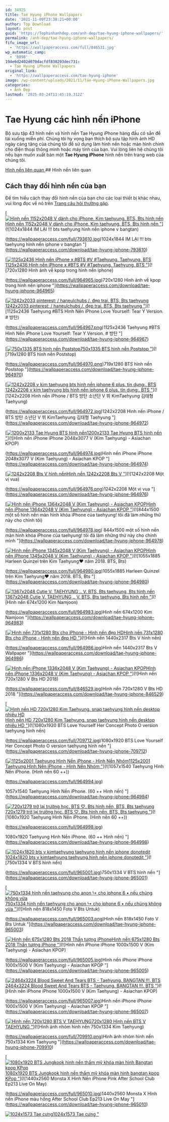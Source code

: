 ```yaml
---
id: 34925
title: Tae Hyung iPhone Wallpapers
date: '2021-11-09T23:38:21+00:00'
author: Top Download
layout: post
guid: 'https://Tophinhanhdep.com/anh-dep/tae-hyung-iphone-wallpapers/'
permalink: /anh-dep/tae-hyung-iphone-wallpapers/
fifu_image_url:
  - 'https://wallpaperaccess.com/full/846531.jpg'
wp_automatic_camp:
  - '8098'
194e6d2402d070dacfdf830293dec731:
  - Tae Hyung iPhone Wallpapers
original_link:
  - 'https://wallpaperaccess.com/tae-hyung-iphone'
image: /wp-content/uploads/2021/11/Tae-Hyung-iPhone-Wallpapers.jpg
categories:
  - Ảnh Đẹp
lastmod: '2025-03-24T11:45:19.312Z'
---
```

# Tae Hyung các hình nền iPhone

Bộ sưu tập 43 hình nền và hình nền Tae Hyung iPhone hàng đầu có sẵn để tải xuống miễn phí. Chúng tôi hy vọng bạn thích bộ sưu tập hình ảnh HD ngày càng tăng của chúng tôi để sử dụng làm hình nền hoặc màn hình chính cho điện thoại thông minh hoặc máy tính của bạn. Vui lòng liên hệ chúng tôi nếu bạn muốn xuất bản một **Tae Hyung iPhone** hình nền trên trang web của chúng tôi.

[Hình nền liên quan ](#related) ## Hình nền liên quan

## Cách thay đổi hình nền của bạn

Để tìm hiểu cách thay đổi hình nền của bạn cho các loại thiết bị khác nhau, vui lòng đọc về nó trên [Trang câu hỏi thường gặp](https://tophinhanhdep.com/faq/).

  
[[![Hình nền 1152x2048 V dành cho iPhone.  Kim taehyung.  BTS, Bts hình nền](https://wallpaperaccess.com/full/846531.jpg)Hình nền 1152x2048 V dành cho iPhone. Kim taehyung. BTS, Bts hình nền "](https://wallpaperaccess.com/download/tae-hyung-iphone-846531)](![1024x1844 IM LẠI !!!  bts taehyung hình nền iphone v bangtan)

(https://wallpaperaccess.com/full/793610.jpg)1024x1844 IM LẠI !!! bts taehyung hình nền iphone v bangtan "](https://wallpaperaccess.com/download/tae-hyung-iphone-793610)

[[![1125x2436 Hình nền iPhone x #BTS #V #Taehyung.  Taehyung.  BTS](https://wallpaperaccess.com/full/964964.jpg)1125x2436 Hình nền iPhone x #BTS #V #Taehyung. Taehyung. BTS "](https://wallpaperaccess.com/download/tae-hyung-iphone-964964)](![720x1280 Hình ảnh về kpop trong hình nền iphone)

(https://wallpaperaccess.com/full/964965.jpg)720x1280 Hình ảnh về kpop trong hình nền iphone "](https://wallpaperaccess.com/download/tae-hyung-iphone-964965)

[[![1242x2033 pinterest: / haneulchubs /.  đẹp trai.  BTS, Bts taehyung](https://wallpaperaccess.com/full/964966.jpg)1242x2033 pinterest: / haneulchubs /. đẹp trai. BTS, Bts taehyung "](https://wallpaperaccess.com/download/tae-hyung-iphone-964966)](![1125x2436 Taehyung #BTS Hình Nền iPhone Love Yourself: Tear Y Version.  # 방탄)

(https://wallpaperaccess.com/full/964967.png)1125x2436 Taehyung #BTS Hình Nền iPhone Love Yourself: Tear Y Version. # 방탄 "](https://wallpaperaccess.com/download/tae-hyung-iphone-964967)

[[![750x1335 BTS hình nền Poststop](https://wallpaperaccess.com/full/964968.png)750x1335 BTS hình nền Poststop "](https://wallpaperaccess.com/download/tae-hyung-iphone-964968)](![719x1280 BTS hình nền Poststop)

(https://wallpaperaccess.com/full/964970.png)719x1280 BTS hình nền Poststop "](https://wallpaperaccess.com/download/tae-hyung-iphone-964970)

[[![1242x2208 v kim taehyung bts hình nền iphone 6 plus.  tín dụng:.  BTS](https://wallpaperaccess.com/full/793639.jpg)1242x2208 v kim taehyung bts hình nền iphone 6 plus. tín dụng:. BTS "](https://wallpaperaccess.com/download/tae-hyung-iphone-793639)](![1242x2208 Hình nền iPhone / BTS 방탄 소년단 V 뷔 KimTaehyung 김태형 Taehyung)

(https://wallpaperaccess.com/full/964972.jpg)1242x2208 Hình nền iPhone / BTS 방탄 소년단 V 뷔 KimTaehyung 김태형 Taehyung "](https://wallpaperaccess.com/download/tae-hyung-iphone-964972)

[[![1200x2133 Tae Hyung BTS hình nền](https://wallpaperaccess.com/full/964973.jpg)1200x2133 Tae Hyung BTS hình nền "](https://wallpaperaccess.com/download/tae-hyung-iphone-964973)](![Hình nền iPhone iPhone 2048x3077 V (Kim Taehyung) - Asiachan KPOP)

(https://wallpaperaccess.com/full/964974.jpg)Hình nền iPhone iPhone 2048x3077 V (Kim Taehyung) - Asiachan KPOP "](https://wallpaperaccess.com/download/tae-hyung-iphone-964974)

[[![1242x2208 Bts V hình nền](https://wallpaperaccess.com/full/637910.jpg)Hình nền 1242x2208 Bts V "](https://wallpaperaccess.com/download/tae-hyung-iphone-637910)](![1242x2208 Một vị vua)

(https://wallpaperaccess.com/full/964976.png)1242x2208 Một vị vua "](https://wallpaperaccess.com/download/tae-hyung-iphone-964976)

[[![Hình nền iPhone 1364x2048 V (Kim Taehyung) - Asiachan KPOP](https://wallpaperaccess.com/full/964977.jpg)Hình nền iPhone 1364x2048 V (Kim Taehyung) - Asiachan KPOP "](https://wallpaperaccess.com/download/tae-hyung-iphone-964977)](![844x1500 một số hình nền màn hình khóa iPhone của taehyung!  tôi đã làm những thứ này cho chính tôi)

(https://wallpaperaccess.com/full/964978.jpg) 844x1500 một số hình nền màn hình khóa iPhone của taehyung! tôi đã làm những thứ này cho chính mình "](https://wallpaperaccess.com/download/tae-hyung-iphone-964978)

[[![Hình nền iPhone 1345x2048 V (Kim Taehyung) - Asiachan KPOP](https://wallpaperaccess.com/full/964979.jpg)Hình nền iPhone 1345x2048 V (Kim Taehyung) - Asiachan KPOP "](https://wallpaperaccess.com/download/tae-hyung-iphone-964979)](![1055x1885 Harleen Quinzel trên Kim Taehyung❤ năm 2018. BTS, Bts)

(https://wallpaperaccess.com/full/964980.jpg)1055x1885 Harleen Quinzel trên Kim Taehyung❤ năm 2018. BTS, Bts "](https://wallpaperaccess.com/download/tae-hyung-iphone-964980)

[[![1367x2048 Cutie V. TAEHYUNG .. V. BTS, Bts taehyung, Bts hình nền](https://wallpaperaccess.com/full/964982.jpg)1367x2048 Cutie V. TAEHYUNG .. V. BTS, Bts taehyung, Bts hình nền "](https://wallpaperaccess.com/download/tae-hyung-iphone-964982)](![Hình nền 674x1200 Kim Namjoon)

(https://wallpaperaccess.com/full/964983.jpg)Hình nền 674x1200 Kim Namjoon "](https://wallpaperaccess.com/download/tae-hyung-iphone-964983)

[[![Hình nền 731x1280 Bts cho iPhone - Hình nền đẹp HD](https://wallpaperaccess.com/full/878990.jpg)Hình nền 731x1280 Bts cho iPhone - Hình nền đẹp HD "](https://wallpaperaccess.com/download/tae-hyung-iphone-878990)](![Hình nền 1440x2317 Bts V hình nền)

(https://wallpaperaccess.com/full/964986.jpg)Hình nền 1440x2317 Bts V Wallpaper "](https://wallpaperaccess.com/download/tae-hyung-iphone-964986)

[[![Hình nền iPhone 1336x2048 V (Kim Taehyung) - Asiachan KPOP](https://wallpaperaccess.com/full/964989.jpg)Hình nền iPhone 1336x2048 V (Kim Taehyung) - Asiachan KPOP "](https://wallpaperaccess.com/download/tae-hyung-iphone-964989)](![Hình nền 720x1280 V Bts HD 2018)

(https://wallpaperaccess.com/full/846529.jpg)Hình nền 720x1280 V Bts HD 2018 "](https://wallpaperaccess.com/download/tae-hyung-iphone-846529)

[[![Hình nền HD 720x1280 Kim Taehyung.  snap taehyung hình nền desktop nhiều HD](https://wallpaperaccess.com/full/964991.jpg)Hình nền HD 720x1280 Kim Taehyung. snap taehyung hình nền desktop nhiều HD "](https://wallpaperaccess.com/download/tae-hyung-iphone-964991)](![1080x1920 BTS Love Yourself Her Concept Photo O version taehyung hình nền)

(https://wallpaperaccess.com/full/709712.jpg)1080x1920 BTS Love Yourself Her Concept Photo O version taehyung hình nền "](https://wallpaperaccess.com/download/tae-hyung-iphone-709712)

[[![1125x2001 Taehyung Hình Nền iPhone - Hình Nền Nhóm](https://wallpaperaccess.com/full/964993.jpg)1125x2001 Taehyung Hình Nền iPhone - Hình Nền Nhóm "](https://wallpaperaccess.com/download/tae-hyung-iphone-964993)](![1057x1540 Taehyung Hình Nền iPhone.  (Hình nền 60 ++))

(https://wallpaperaccess.com/full/964994.jpg)

1057x1540 Taehyung Hình Nền iPhone. (60 ++ Hình nền) "](https://wallpaperaccess.com/download/tae-hyung-iphone-964994)

[[![720x1279 trở lại trường học.  BTS ♡.  Bts hình nền, BTS, Bts taehyung](https://wallpaperaccess.com/full/964996.jpg)720x1279 trở lại trường học. BTS ♡. Bts hình nền, BTS, Bts taehyung "](https://wallpaperaccess.com/download/tae-hyung-iphone-964996)](![1080x1920 Taehyung Hình Nền iPhone.  (Hình nền 60 ++))

(https://wallpaperaccess.com/full/964998.jpg)

 1080x1920 Taehyung Hình Nền iPhone. (60 ++ Hình nền) "](https://wallpaperaccess.com/download/tae-hyung-iphone-964998)

[[![1024x1820 bts v kimtaehyung taehyung hình nền iphone donotedit](https://wallpaperaccess.com/full/965000.jpg)1024x1820 bts v kimtaehyung taehyung hình nền iphone donotedit "](https://wallpaperaccess.com/download/tae-hyung-iphone-965000)](![750x1334 V BTS hình nền)

(https://wallpaperaccess.com/full/965001.jpg)750x1334 V BTS hình nền "](https://wallpaperaccess.com/download/tae-hyung-iphone-965001)

[[![750x1334 hình nền taehyung cho anon ↳ cho iphone 6 • nếu chúng không vừa](https://wallpaperaccess.com/full/965002.png)750x1334 hình nền taehyung cho anon ↳ cho iphone 6 • nếu chúng không vừa "](https://wallpaperaccess.com/download/tae-hyung-iphone-965002)](![Hình nền 818x1450 Foto V Bts Untuk)

(https://wallpaperaccess.com/full/965003.png)Hình nền 818x1450 Foto V Bts Untuk "](https://wallpaperaccess.com/download/tae-hyung-iphone-965003)

[[![Hình nền 675x1280 Bts 2018 Thần tượng iPhone](https://wallpaperaccess.com/full/965004.jpg)Hình nền 675x1280 Bts 2018 Thần tượng iPhone "](https://wallpaperaccess.com/download/tae-hyung-iphone-965004)](![Hình nền iPhone iPhone 1000x1500 V (Kim Taehyung) - Asiachan KPOP)

(https://wallpaperaccess.com/full/965005.jpg)Hình nền iPhone iPhone 1000x1500 V (Kim Taehyung) - Asiachan KPOP "](https://wallpaperaccess.com/download/tae-hyung-iphone-965005)

[[![2464x3224 Blood Sweet And Tears BTS - Taehyung.  BANGTAN !!!.  BTS](https://wallpaperaccess.com/full/965006.jpg)2464x3224 Blood Sweet And Tears BTS - Taehyung. BANGTAN !!!. BTS "](https://wallpaperaccess.com/download/tae-hyung-iphone-965006)](![Hình nền iPhone iPhone 1000x1500 V (Kim Taehyung) - Asiachan KPOP)

(https://wallpaperaccess.com/full/965007.jpg)Hình nền iPhone iPhone 1000x1500 V (Kim Taehyung) - Asiachan KPOP "](https://wallpaperaccess.com/download/tae-hyung-iphone-965007)

[[![Hình nền 720x1280 BTS V TAEHYUNG](https://wallpaperaccess.com/full/965008.jpg)720x1280 Hình nền BTS V TAEHYUNG "](https://wallpaperaccess.com/download/tae-hyung-iphone-965008)](![Hình ảnh nhóm hình nền 750x1334 Kim Taehyung)

(https://wallpaperaccess.com/full/709910.png)Hình ảnh nhóm hình nền 750x1334 Kim Taehyung "](https://wallpaperaccess.com/download/tae-hyung-iphone-709910)

[[![1080x1920 BTS Jungkook hình nền thẩm mỹ khóa màn hình Bangtan kpop KPop](https://wallpaperaccess.com/full/965009.jpg)1080x1920 BTS Jungkook hình nền thẩm mỹ khóa màn hình bangtan kpop KPop "](https://wallpaperaccess.com/download/tae-hyung-iphone-965009)](![1440x2560 Monsta X Hình Nền iPhone Pink After School Club Ep213 Live On May)

(https://wallpaperaccess.com/full/965010.jpg)1440x2560 Monsta X Hình nền iPhone màu hồng After School Club Ep213 Live On May "](https://wallpaperaccess.com/download/tae-hyung-iphone-965010)

[![1024x1573 Tae cưng](https://wallpaperaccess.com/full/965012.jpg)1024x1573 Tae cưng "](https://wallpaperaccess.com/download/tae-hyung-iphone-965012)
